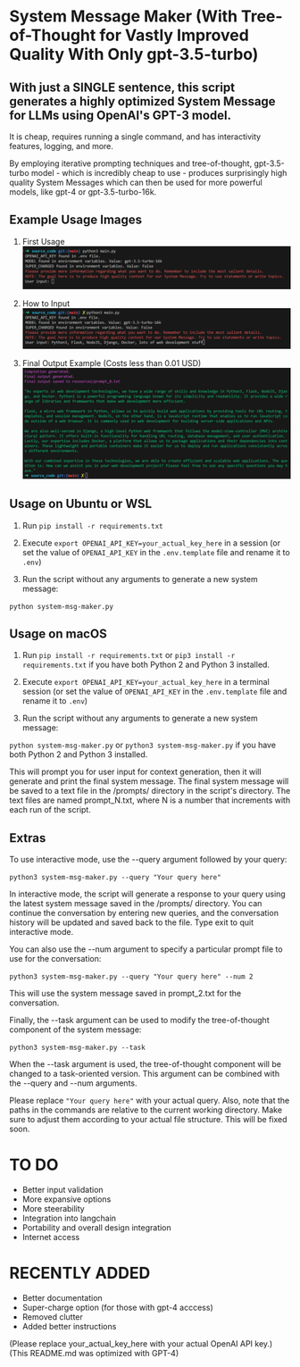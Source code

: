 # System Message Maker (With Tree-of-Thought for Vastly Improved Quality With Only gpt-3.5-turbo)

## **With just a SINGLE sentence**, this script generates a highly optimized System Message for LLMs using OpenAI's GPT-3 model. 

It is cheap, requires running a single command, and has interactivity features, logging, and more.

By employing iterative prompting techniques and tree-of-thought, gpt-3.5-turbo model - which is incredibly cheap to use - produces surprisingly high quality System Messages which can then be used for more powerful models, like gpt-4 or gpt-3.5-turbo-16k. 


## Example Usage Images

1. First Usage
   ![First Usage](resources/example_usage_images/First%20Usage.png)

2. How to Input
   ![How to Input](resources/example_usage_images/How%20to%20input.png)

3. Final Output Example (Costs less than 0.01 USD)
   ![Final Output Example](resources/example_usage_images/Final%20Output%20Example%20(Costs%20less%20than%200.01%20USD).png)


## Usage on Ubuntu or WSL

1. Run `pip install -r requirements.txt`

2. Execute `export OPENAI_API_KEY=your_actual_key_here` in a session (or set the value of `OPENAI_API_KEY` in the `.env.template` file and rename it to `.env`)

3. Run the script without any arguments to generate a new system message:

`python system-msg-maker.py`

## Usage on macOS

1. Run `pip install -r requirements.txt` or `pip3 install -r requirements.txt` if you have both Python 2 and Python 3 installed.

2. Execute `export OPENAI_API_KEY=your_actual_key_here` in a terminal session (or set the value of `OPENAI_API_KEY` in the `.env.template` file and rename it to `.env`)

3. Run the script without any arguments to generate a new system message:

`python system-msg-maker.py` or `python3 system-msg-maker.py` if you have both Python 2 and Python 3 installed.

This will prompt you for user input for context generation, then it will generate and print the final system message. The final system message will be saved to a text file in the /prompts/ directory in the script's directory. The text files are named prompt_N.txt, where N is a number that increments with each run of the script.

## Extras

To use interactive mode, use the --query argument followed by your query:

`python3 system-msg-maker.py --query "Your query here"`

In interactive mode, the script will generate a response to your query using the latest system message saved in the /prompts/ directory. You can continue the conversation by entering new queries, and the conversation history will be updated and saved back to the file. Type exit to quit interactive mode.

You can also use the --num argument to specify a particular prompt file to use for the conversation:

`python3 system-msg-maker.py --query "Your query here" --num 2`

This will use the system message saved in prompt_2.txt for the conversation.

Finally, the --task argument can be used to modify the tree-of-thought component of the system message:

`python3 system-msg-maker.py --task`

When the --task argument is used, the tree-of-thought component will be changed to a task-oriented version. This argument can be combined with the --query and --num arguments.

Please replace `"Your query here"` with your actual query. Also, note that the paths in the commands are relative to the current working directory. Make sure to adjust them according to your actual file structure. This will be fixed soon.


# TO DO
- Better input validation
- More expansive options
- More steerability
- Integration into langchain
- Portability and overall design integration
- Internet access

# RECENTLY ADDED
- Better documentation
- Super-charge option (for those with gpt-4 acccess)
- Removed clutter
- Added better instructions

(Please replace your_actual_key_here with your actual OpenAI API key.)
(This README.md was optimized with GPT-4)
